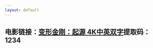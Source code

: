 ```yaml
---
layout: default
---
```

##  电影链接：[变形金刚：起源 4K中英双字](https://pan.baidu.com/s/1Sz1UAYj_CezggsONr2bR4Q?pwd=1234)提取码：1234
